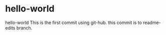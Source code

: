 # hello-world

hello-world
This is the first commit using git-hub. this commit is to readme-edits branch.
